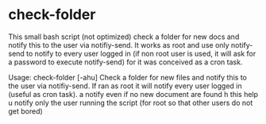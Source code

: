 check-folder
============

This small bash script (not optimized) check a folder for new docs and notify this to the user via notifiy-send.
It works as root and use only notify-send to notify to every user logged in (if non root user is used, it will ask for a password to execute notify-send) for it was conceived as a cron task.

Usage: check-folder [-ahu]
  Check a folder for new files and notify this to the user via notifiy-send. 
  If ran as root it will notify every user logged in (useful as cron task).
   a  notify even if no new document are found
   h	this help
   u	notify only the user running the script (for root so that other users do not get bored) 
